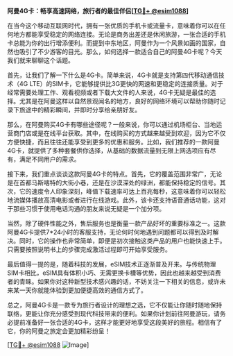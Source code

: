 **阿曼4G卡：畅享高速网络，旅行者的最佳伴侣[[TG💪+ @esim1088](https://t.me/s/esim1088)]**

在当今这个移动互联网时代，拥有一张优质的手机卡或流量卡，意味着你可以在任何地方都能享受稳定的网络连接。无论是商务出差还是休闲旅游，一张合适的手机卡总能为你的出行增添便利。而提到中东地区，阿曼作为一个风景如画的国家，自然也吸引了不少游客的目光。那么，如何选择一款适合自己的阿曼4G卡呢？今天我们就来聊聊这个话题。

首先，让我们了解一下什么是4G卡。简单来说，4G卡就是支持第四代移动通信技术（4G LTE）的SIM卡，它能够提供比3G更快的网速和更稳定的连接质量。对于经常需要处理工作、观看视频或者下载大文件的人来说，4G卡无疑是最佳的选择。尤其是在阿曼这样以自然景观闻名的地方，良好的网络环境可以帮助你随时记录下旅途中的精彩瞬间，并即时分享给亲朋好友。

那么，在阿曼购买4G卡有哪些途径呢？一般来说，你可以通过机场柜台、当地运营商门店或是在线平台获取。其中，在线购买的方式越来越受到欢迎，因为它不仅方便快捷，而且往往还能享受到更多的优惠和服务。比如，我们推荐的一款阿曼4G卡，就提供了多种套餐供你选择，从基础的数据流量到无限上网选项应有尽有，满足不同用户的需求。

接下来，我们重点谈谈这款阿曼4G卡的特点。首先，它的覆盖范围非常广，无论是在首都马斯喀特的大街小巷，还是在沙漠深处的绿洲，都能保持稳定的信号。其次，它的速度令人印象深刻，峰值下载速率可达上百兆每秒，这意味着你可以轻松地流媒体播放高清电影或者进行在线游戏。此外，该卡还支持语音通话功能，这对于那些习惯于使用电话沟通的朋友来说无疑是一个加分项。

当然，除了硬件性能之外，售后服务也是衡量一款产品好坏的重要标准之一。这款阿曼4G卡提供7*24小时的客服支持，无论何时何地遇到问题都可以得到及时解决。同时，它的操作也非常简单，即便是初次接触这类产品的用户也能快速上手。只需要按照说明书上的步骤完成激活过程即可开始享受服务。

最后值得一提的是，随着科技的发展，eSIM技术正逐渐普及开来。与传统物理SIM卡相比，eSIM具有体积小巧、无需更换卡槽等优势，因此也越来越受到消费者的青睐。如果你对这种新型技术感兴趣的话，不妨关注一下相关的信息，或许未来某一天你就能体验到更加便捷高效的通信方式了。

总之，阿曼4G卡是一款专为旅行者设计的理想之选，它不仅能让你随时随地保持联络，更能让你充分感受到现代科技带来的便利。如果你计划前往阿曼游玩，请务必提前准备好一张合适的4G卡，这样才能更好地享受这段美好的旅程。相信有了它，你的阿曼之旅定会更加精彩纷呈！

[[TG💪+ @esim1088](https://t.me/s/esim1088) ![Image](https://i.postimg.cc/4NQfJmqS/Snipaste-2025-05-13-00-14-12.png)]